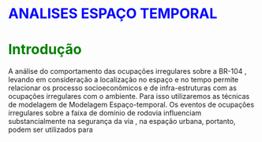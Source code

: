 # <font color='blue'>ANALISES ESPAÇO TEMPORAL</font>

# <font color='Green'> Introdução</font>

A análise do comportamento das  ocupações irregulares sobre a BR-104 , levando em consideração a localização no espaço e no tempo permite relacionar os processo  socioeconômicos e de infra-estruturas com as ocupações irregulares com o ambiente.
	Para isso utilizaremos as técnicas de modelagem de Modelagem Espaço-temporal.
	Os eventos de ocupações irregulares sobre a faixa de domínio de rodovia influenciam substancialmente na segurança da via , na espação urbana, portanto, podem ser utilizados para 
	 



<!--stackedit_data:
eyJoaXN0b3J5IjpbLTc3MDY2NzU4MSwxMTMxNTU5NTAxLC0yMT
IxMjkwNzkyXX0=
-->